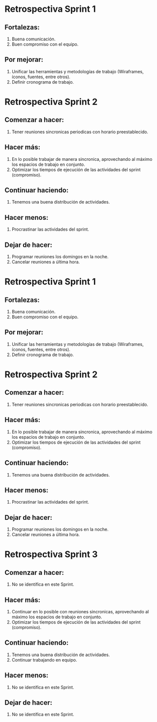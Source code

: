 # Retrospectiva Sprint 1  

## Fortalezas:  
1. Buena comunicación.  
2. Buen compromiso con el equipo.  

## Por mejorar:  
1. Unificar las herramientas y metodologías de trabajo (Wiraframes, íconos, fuentes, entre otros).  
2. Definir cronograma de trabajo.  

# Retrospectiva Sprint 2    

## Comenzar a hacer:  
1. Tener reuniones sincronicas periodicas con horario preestablecido.   

## Hacer más:  
1. En lo posible trabajar de manera sincronica, aprovechando al máximo los espacios de trabajo en conjunto.  
2. Optimizar los tiempos de ejecución de las actividades del sprint (compromiso).  

## Continuar haciendo:  
1. Tenemos una buena distribución de actividades.     

## Hacer menos:  
1. Procrastinar las actividades del sprint.  

## Dejar de hacer:  
1. Programar reuniones los domingos en la noche.  
2. Cancelar reuniones a última hora. 

# Retrospectiva Sprint 1  

## Fortalezas:  
1. Buena comunicación.  
2. Buen compromiso con el equipo.  

## Por mejorar:  
1. Unificar las herramientas y metodologías de trabajo (Wiraframes, íconos, fuentes, entre otros).  
2. Definir cronograma de trabajo.  

# Retrospectiva Sprint 2    

## Comenzar a hacer:  
1. Tener reuniones sincronicas periodicas con horario preestablecido.   

## Hacer más:  
1. En lo posible trabajar de manera sincronica, aprovechando al máximo los espacios de trabajo en conjunto.  
2. Optimizar los tiempos de ejecución de las actividades del sprint (compromiso).  

## Continuar haciendo:  
1. Tenemos una buena distribución de actividades.     

## Hacer menos:  
1. Procrastinar las actividades del sprint.  

## Dejar de hacer:  
1. Programar reuniones los domingos en la noche.  
2. Cancelar reuniones a última hora. 

# Retrospectiva Sprint 3    

## Comenzar a hacer:  
1. No se identifica en este Sprint.   

## Hacer más:  
1. Continuar en lo posible con reuniones sincronicas, aprovechando al máximo los espacios de trabajo en conjunto.  
2. Optimizar los tiempos de ejecución de las actividades del sprint (compromiso).  

## Continuar haciendo:  
1. Tenemos una buena distribución de actividades.  
2. Continuar trabajando en equipo.       

## Hacer menos:  
1. No se identifica en este Sprint.  

## Dejar de hacer:  
1. No se identifica en este Sprint.  
